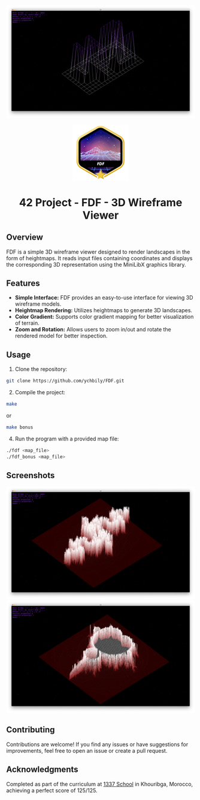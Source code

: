 ###
![FDF Screenshot](./images/img1.png)

<p align="center">
  <img src="images/fdfm.png" alt="fdf badge"/>
</p>
<h1 align="center">
 42 Project - FDF - 3D Wireframe Viewer
</h1>

## Overview

FDF is a simple 3D wireframe viewer designed to render landscapes in the form of heightmaps. It reads input files containing coordinates and displays the corresponding 3D representation using the MiniLibX graphics library.

## Features

- **Simple Interface:** FDF provides an easy-to-use interface for viewing 3D wireframe models.
- **Heightmap Rendering:** Utilizes heightmaps to generate 3D landscapes.
- **Color Gradient:** Supports color gradient mapping for better visualization of terrain.
- **Zoom and Rotation:** Allows users to zoom in/out and rotate the rendered model for better inspection.

## Usage

1. Clone the repository:

```bash
git clone https://github.com/ychbily/FDF.git
``` 
2. Compile the project:
```bash
make
```
or
```bash
make bonus
```
4. Run the program with a provided map file:
```bash
./fdf <map_file>
./fdf_bonus <map_file>
```

## Screenshots

![FDF Screenshot](./images/img2.png)
![FDF Screenshot](./images/img3.png)

## Contributing
Contributions are welcome! If you find any issues or have suggestions for improvements, feel free to open an issue or create a pull request.

## Acknowledgments

Completed as part of the curriculum at [1337 School](https://1337.ma/) in Khouribga, Morocco, achieving a perfect score of 125/125.
